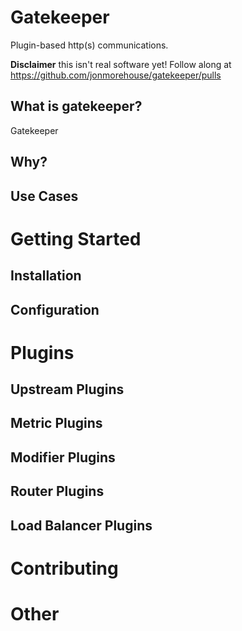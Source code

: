 # Gatekeeper

Plugin-based http(s) communications.

**Disclaimer** this isn't real software yet! Follow along at https://github.com/jonmorehouse/gatekeeper/pulls

## What is gatekeeper?

Gatekeeper

## Why?

## Use Cases

# Getting Started

## Installation

## Configuration

# Plugins

## Upstream Plugins

## Metric Plugins

## Modifier Plugins

## Router Plugins

## Load Balancer Plugins

# Contributing

# Other

